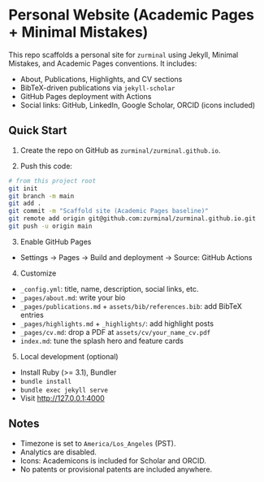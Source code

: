 # Personal Website (Academic Pages + Minimal Mistakes)

This repo scaffolds a personal site for `zurminal` using Jekyll, Minimal Mistakes, and Academic Pages conventions. It includes:

- About, Publications, Highlights, and CV sections
- BibTeX-driven publications via `jekyll-scholar`
- GitHub Pages deployment with Actions
- Social links: GitHub, LinkedIn, Google Scholar, ORCID (icons included)

## Quick Start

1) Create the repo on GitHub as `zurminal/zurminal.github.io`.

2) Push this code:

```bash
# from this project root
git init
git branch -m main
git add .
git commit -m "Scaffold site (Academic Pages baseline)"
git remote add origin git@github.com:zurminal/zurminal.github.io.git
git push -u origin main
```

3) Enable GitHub Pages
- Settings → Pages → Build and deployment → Source: GitHub Actions

4) Customize
- `_config.yml`: title, name, description, social links, etc.
- `_pages/about.md`: write your bio
- `_pages/publications.md` + `assets/bib/references.bib`: add BibTeX entries
- `_pages/highlights.md` + `_highlights/`: add highlight posts
- `_pages/cv.md`: drop a PDF at `assets/cv/your_name_cv.pdf`
- `index.md`: tune the splash hero and feature cards

5) Local development (optional)
- Install Ruby (>= 3.1), Bundler
- `bundle install`
- `bundle exec jekyll serve`
- Visit http://127.0.0.1:4000

## Notes
- Timezone is set to `America/Los_Angeles` (PST).
- Analytics are disabled.
- Icons: Academicons is included for Scholar and ORCID.
- No patents or provisional patents are included anywhere.
